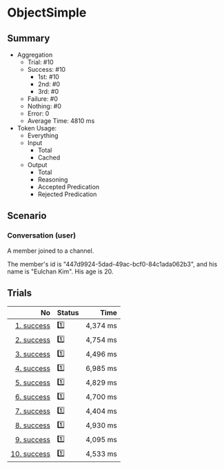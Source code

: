# ObjectSimple
## Summary
  - Aggregation
    - Trial: #10
    - Success: #10
      - 1st: #10
      - 2nd: #0
      - 3rd: #0
    - Failure: #0
    - Nothing: #0
    - Error: 0
    - Average Time: 4810 ms
  - Token Usage:
    - Everything
    - Input
      - Total
      - Cached
    - Output
      - Total
      - Reasoning
      - Accepted Predication
      - Rejected Predication

## Scenario
### Conversation (user)
A member joined to a channel.

The member's id is "447d9924-5dad-49ac-bcf0-84c1ada062b3",
and his name is "Eulchan Kim". His age is 20.

## Trials
No | Status | Time
---:|:-------|------:
[1. success](./trials/1.success.json) | 1️⃣ | 4,374 ms
[2. success](./trials/2.success.json) | 1️⃣ | 4,754 ms
[3. success](./trials/3.success.json) | 1️⃣ | 4,496 ms
[4. success](./trials/4.success.json) | 1️⃣ | 6,985 ms
[5. success](./trials/5.success.json) | 1️⃣ | 4,829 ms
[6. success](./trials/6.success.json) | 1️⃣ | 4,700 ms
[7. success](./trials/7.success.json) | 1️⃣ | 4,404 ms
[8. success](./trials/8.success.json) | 1️⃣ | 4,930 ms
[9. success](./trials/9.success.json) | 1️⃣ | 4,095 ms
[10. success](./trials/10.success.json) | 1️⃣ | 4,533 ms